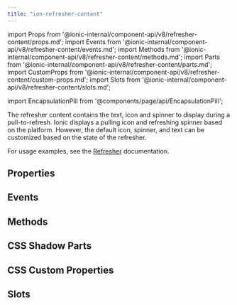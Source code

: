 ```yaml
---
title: "ion-refresher-content"
---
```

import Props from '@ionic-internal/component-api/v8/refresher-content/props.md';
import Events from '@ionic-internal/component-api/v8/refresher-content/events.md';
import Methods from '@ionic-internal/component-api/v8/refresher-content/methods.md';
import Parts from '@ionic-internal/component-api/v8/refresher-content/parts.md';
import CustomProps from '@ionic-internal/component-api/v8/refresher-content/custom-props.md';
import Slots from '@ionic-internal/component-api/v8/refresher-content/slots.md';

import EncapsulationPill from '@components/page/api/EncapsulationPill';


The refresher content contains the text, icon and spinner to display during a pull-to-refresh. Ionic displays a pulling icon and refreshing spinner based on the platform. However, the default icon, spinner, and text can be customized based on the state of the refresher.

For usage examples, see the [Refresher](/docs/api/refresher) documentation.


## Properties
<Props />

## Events
<Events />

## Methods
<Methods />

## CSS Shadow Parts
<Parts />

## CSS Custom Properties
<CustomProps />

## Slots
<Slots />
